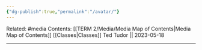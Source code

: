 ```yaml
---
{"dg-publish":true,"permalink":"/avatar/"}
---
```


Related: #media
Contents: [[TERM 2/Media/Media Map of Contents\|Media Map of Contents]]
[[Classes\|Classes]]
Ted Tudor || 2023-05-18
***
